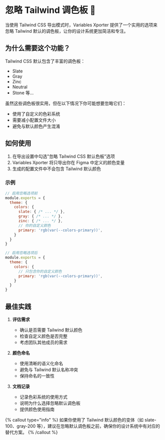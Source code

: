 # 忽略 Tailwind 调色板 🎨

当使用 Tailwind CSS 导出模式时，Variables Xporter 提供了一个实用的选项来忽略 Tailwind 默认的调色板，让你的设计系统更加简洁和专注。

## 为什么需要这个功能？

Tailwind CSS 默认包含了丰富的调色板：
- Slate
- Gray
- Zinc
- Neutral
- Stone
等...

虽然这些调色板很实用，但在以下情况下你可能想要忽略它们：
- 使用了自定义的色彩系统
- 需要减小配置文件大小
- 避免与默认颜色产生混淆

## 如何使用

1. 在导出设置中勾选"忽略 Tailwind CSS 默认色板"选项
2. Variables Xporter 将只导出你在 Figma 中定义的颜色变量
3. 生成的配置文件中不会包含 Tailwind 默认颜色

### 示例

```js
// 启用忽略选项前
module.exports = {
  theme: {
    colors: {
      slate: { /* ... */ },
      gray: { /* ... */ },
      zinc: { /* ... */ },
      // 你的自定义颜色
      primary: 'rgb(var(--colors-primary))',
    }
  }
}

// 启用忽略选项后
module.exports = {
  theme: {
    colors: {
      // 只包含你的自定义颜色
      primary: 'rgb(var(--colors-primary))',
    }
  }
}
```

## 最佳实践

1. **评估需求**
   - 确认是否需要 Tailwind 默认颜色
   - 检查自定义颜色是否完整
   - 考虑团队其他成员的需求

2. **颜色命名**
   - 使用清晰的语义化命名
   - 避免与 Tailwind 默认名称冲突
   - 保持命名的一致性

3. **文档记录**
   - 记录色彩系统的使用方式
   - 说明为什么选择忽略默认调色板
   - 提供颜色使用指南

{% callout type="info" %}
如果你使用了 Tailwind 默认颜色的变体（如 slate-100、gray-200 等），建议在忽略默认调色板之前，确保你的设计系统中有对应的替代方案。
{% /callout %}
